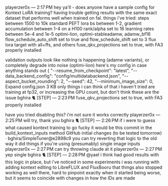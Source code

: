 playerzer0x — 2:17 PM
hey ya'll - does anyone have a sample config for Kontext LoRA training? having trouble getting results with the same exact dataset that performs well when trained on fal. things i've tried:
steps between 1500 to 10k
standard PEFT lora
bs between 1-2, gradient accumulation between 1-4 on a H100
rank/alpha set to 16
learning rates between 5e-4 and 1e-5
optimi-lion, optimi-stableadamw, adamw_bf16
flow_schedule_auto_shift set to true and flow_schedule_shift set to 3
flux lora target with all+ffs, and others
fuse_qkv_projections set to true, with FA3 properly installed
 
validation outputs look like nothing is happening (adamw variants), or completely degrade into noise (optimi-lion)
here's my config in case anything stands out
{
  "--resume_from_checkpoint": "latest",
  "--data_backend_config": "config/multidatabackend.json",
  "--aspect_bucket_rounding": 2,
  "--seed": 42,
  "--minimum_image_size": 0,
Expand
config.json
3 KB
only things i can think of that i haven't tried are training at fp32, or increasing the GPU count, but don't think these are the issue
bghira 🐈
[STEP]
 — 2:23 PM
fuse_qkv_projections set to true, with FA3 properly installed

have you tried disabling this?
i'm not sure it works correctly
playerzer0x — 2:25 PM
will try, thank you
bghira 🐈
[STEP]
 — 2:26 PM
if i were to guess what caused kontext training to go fucky it would be this commit in the build_kontext_inputs method
GitHub
initial changes (to be tested tomorrow) · bghira/SimpleTuner@e2898c9
you can try reverting that logic to the old way it did things if you're using (presumably) single image inputs 
playerzer0x — 2:27 PM
can try throwing claude at it
playerzer0x — 2:27 PM
yep single
bghira 🐈
[STEP]
 — 2:28 PM
@yael i think had good results with this logic in place, but i've noticed in some experiments i was running with adding kontext editing to LibreFLUX and FluxBooru that things also stopped working as well there, hard to pinpoint exactly when it started being worse, but it seems to coincide with changes in how the IDs are made
